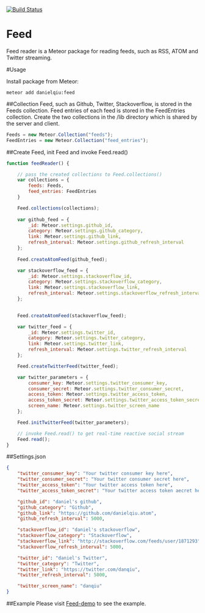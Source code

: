[![Build Status](https://travis-ci.org/danielqiu/feed.png?branch=master)](https://travis-ci.org/danielqiu/feed)

Feed
======
Feed reader is a Meteor package for reading feeds, such as RSS, ATOM and Twitter streaming.

#Usage

Install package from Meteor:
```
meteor add danielqiu:feed
```
##Collection
Feed, such as Github, Twitter, Stackoverflow, is stored in the Feeds collection. Feed entries of each feed is stored in the FeedEntries collection. Create the two collections in the /lib directory which is shared by the server and client.

```javascript
Feeds = new Meteor.Collection("feeds");
FeedEntries = new Meteor.Collection("feed_entries");
```

##Create Feed, init Feed and invoke Feed.read()
```javascript
function feedReader() {

    // pass the created collections to Feed.collections()
    var collections = {
        feeds: Feeds,
        feed_entries: FeedEntries
    }

    Feed.collections(collections);
        
    var github_feed = {
        _id: Meteor.settings.github_id,
        category: Meteor.settings.github_category,
        link: Meteor.settings.github_link,
        refresh_interval: Meteor.settings.github_refresh_interval
    };
    
    Feed.createAtomFeed(github_feed);

    var stackoverflow_feed = {
        _id: Meteor.settings.stackoverflow_id,
        category: Meteor.settings.stackoverflow_category,
        link: Meteor.settings.stackoverflow_link,
        refresh_interval: Meteor.settings.stackoverflow_refresh_interval
    };
    

    Feed.createAtomFeed(stackoverflow_feed);

    var twitter_feed = {
        _id: Meteor.settings.twitter_id,
        category: Meteor.settings.twitter_category,
        link: Meteor.settings.twitter_link,
        refresh_interval: Meteor.settings.twitter_refresh_interval
    };

    Feed.createTwitterFeed(twitter_feed);

    var twitter_parameters = {
        consumer_key: Meteor.settings.twitter_consumer_key,
        consumer_secret: Meteor.settings.twitter_consumer_secret, 
        access_token: Meteor.settings.twitter_access_token,
        access_token_secret: Meteor.settings.twitter_access_token_secret,
        screen_name: Meteor.settings.twitter_screen_name
    };

    Feed.initTwitterFeed(twitter_parameters);

    // invoke Feed.read() to get real-time reactive social stream
    Feed.read();
}
```
##Settings.json
```json
{
    "twitter_consumer_key": "Your twitter consumer key here",
    "twitter_consumer_secret": "Your twitter consumer secret here",
    "twitter_access_token": "Your twitter access token here",
    "twitter_access_token_secret": "Your twitter access token aecret here",

    "github_id": "daniel's github",
    "github_category": "Github",
    "github_link": "https://github.com/danielqiu.atom",
    "github_refresh_interval": 5000,

    "stackoverflow_id": "daniel's stackoverflow",
    "stackoverflow_category": "Stackoverflow",
    "stackoverflow_link": "http://stackoverflow.com/feeds/user/1871293",
    "stackoverflow_refresh_interval": 5000,

    "twitter_id": "daniel's Twitter",
    "twitter_category": "Twitter",
    "twitter_link": "https://twitter.com/danqiu",
    "twitter_refresh_interval": 5000,

    "twitter_screen_name": "danqiu"
}
```

##Example
Please visit [Feed-demo](https://github.com/danielqiu/feed-demo) to see the example.
